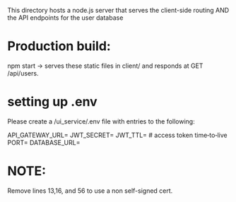 This directory hosts a node.js server that serves the client-side routing AND the API endpoints for the user database 

# Production build:
npm start → serves these static files in client/ and responds at GET /api/users.

# setting up .env 

Please create a /ui_service/.env file with entries to the following: 

API_GATEWAY_URL=
JWT_SECRET=
JWT_TTL=           # access token time‑to‑live
PORT=
DATABASE_URL=

# NOTE:

Remove lines 13,16, and 56 to use a non self-signed cert.